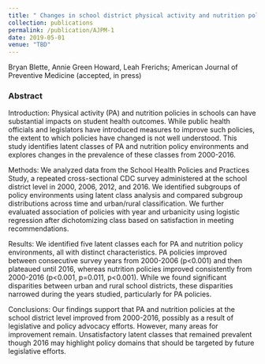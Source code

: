 ```yaml
---
title: " Changes in school district physical activity and nutrition policy environments: A latent class analysis of the School Health Policy and Practices Study*"
collection: publications
permalink: /publication/AJPM-1
date: 2019-05-01
venue: "TBD"
---
```


Bryan Blette, Annie Green Howard, Leah Frerichs; American Journal of Preventive Medicine (accepted, in press)

### Abstract

Introduction: Physical activity (PA) and nutrition policies in schools can have substantial impacts on student health outcomes. While public health officials and legislators have introduced measures to improve such policies, the extent to which policies have changed is not well understood. This study identifies latent classes of PA and nutrition policy environments and explores changes in the prevalence of these classes from 2000-2016.

Methods: We analyzed data from the School Health Policies and Practices Study, a repeated cross-sectional CDC survey administered at the school district level in 2000, 2006, 2012, and 2016. We identified subgroups of policy environments using latent class analysis and compared subgroup distributions across time and urban/rural classification. We further evaluated association of policies with year and urbanicity using logistic regression after dichotomizing class based on satisfaction in meeting recommendations.

Results: We identified five latent classes each for PA and nutrition policy environments, all with distinct characteristics. PA policies improved between consecutive survey years from 2000-2006 (p<0.001) and then plateaued until 2016, whereas nutrition policies improved consistently from 2000-2016 (p<0.001, p=0.011, p<0.001). While we found significant disparities between urban and rural school districts, these disparities narrowed during the years studied, particularly for PA policies.

Conclusions: Our findings support that PA and nutrition policies at the school district level improved from 2000-2016, possibly as a result of legislative and policy advocacy efforts. However, many areas for improvement remain. Unsatisfactory latent classes that remained prevalent though 2016 may highlight policy domains that should be targeted by future legislative efforts.
